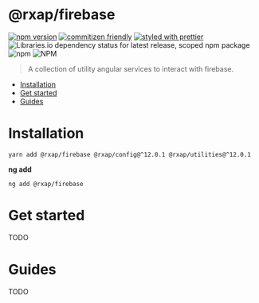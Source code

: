 @rxap/firebase
======

[![npm version](https://img.shields.io/npm/v/@rxap/firebase?style=flat-square)](https://www.npmjs.com/package/@rxap/firebase)
[![commitizen friendly](https://img.shields.io/badge/commitizen-friendly-brightgreen.svg?style=flat-square)](https://commitizen.github.io/cz-cli/)
[![styled with prettier](https://img.shields.io/badge/styled_with-prettier-ff69b4.svg?style=flat-square)](https://github.com/prettier/prettier)
![Libraries.io dependency status for latest release, scoped npm package](https://img.shields.io/librariesio/release/npm/@rxap/firebase)
![npm](https://img.shields.io/npm/dm/@rxap/firebase)
![NPM](https://img.shields.io/npm/l/@rxap/firebase)

> A collection of utility angular services to interact with firebase.

- [Installation](#installation)
- [Get started](#get-started)
- [Guides](#guides)

# Installation

```
yarn add @rxap/firebase @rxap/config@^12.0.1 @rxap/utilities@^12.0.1 
```

**ng add**
```
ng add @rxap/firebase
```

# Get started

TODO


# Guides

TODO


